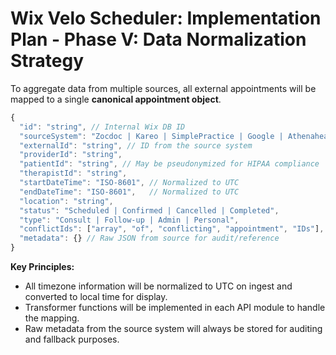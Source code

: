 # Wix Velo Scheduler: Implementation Plan - Phase V: Data Normalization Strategy

To aggregate data from multiple sources, all external appointments will be mapped to a single **canonical appointment object**.

```javascript
{
  "id": "string", // Internal Wix DB ID
  "sourceSystem": "Zocdoc | Kareo | SimplePractice | Google | Athenahealth",
  "externalId": "string", // ID from the source system
  "providerId": "string",
  "patientId": "string", // May be pseudonymized for HIPAA compliance
  "therapistId": "string",
  "startDateTime": "ISO-8601", // Normalized to UTC
  "endDateTime": "ISO-8601",   // Normalized to UTC
  "location": "string",
  "status": "Scheduled | Confirmed | Cancelled | Completed",
  "type": "Consult | Follow-up | Admin | Personal",
  "conflictIds": ["array", "of", "conflicting", "appointment", "IDs"],
  "metadata": {} // Raw JSON from source for audit/reference
}
```

**Key Principles:**
-   All timezone information will be normalized to UTC on ingest and converted to local time for display.
-   Transformer functions will be implemented in each API module to handle the mapping.
-   Raw metadata from the source system will always be stored for auditing and fallback purposes.
